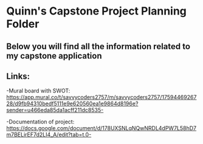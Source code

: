 # Quinn's Capstone Project Planning Folder

## Below you will find all the information related to my capstone application

## Links:

-Mural board with SWOT: https://app.mural.co/t/savvycoders2757/m/savvycoders2757/1759446926728/d9fb94310bedf5111e9e620560ea1e9864d8196e?sender=u466eda85da1acff211dc8535-

-Documentation of project: https://docs.google.com/document/d/178UXSNLqNQwNRDL4dPW7L58hD7m7BELirEF7d2LI4_A/edit?tab=t.0-
